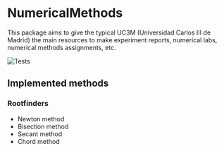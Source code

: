 # NumericalMethods
This package aims to give the typical UC3M (Universidad Carlos III de Madrid) the main resources to make experiment reports, numerical labs, numerical methods assignments, etc.

![Tests](https://github.com/LuisGMM/CharliePY/actions/workflows/tests.yml/badge.svg)

## Implemented methods

### Rootfinders

- Newton method
- Bisection method
- Secant method
- Chord method

<!-- ### Interpolation

- Lagrange method
- Neville method -->

<!-- ### Algorithms for polynomials

- Briot-Ruffini method
- Newton's Divided-Difference method -->

